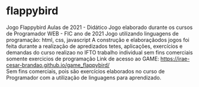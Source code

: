 # flappybird
 Jogo Flappybird Aulas de 2021 - Didático
 Jogo elaborado durante os cursos de Programador WEB - FIC ano de 2021
 Jogo utilizando linguagens de programação: html, css, javascript
 A construção e elaboraçãodos jogos foi feita durante a realização de apredizados
 tetes, aplicações, exercícios e demandas do curso realizao no IFTO 
 trabalho individual sem fins comerciais somente exercicios de programação
 Link de acesso ao GAME:   https://irae-cesar-brandao.github.io/game_flappybird/  
 Sem fins comerciais, pois são exercícios elaborados no curso de Programador com 
 a utilização de linguagens para aprendizado.
 
